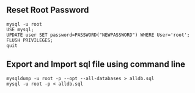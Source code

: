 ## Reset Root Password
```
mysql -u root
USE mysql;
UPDATE user SET password=PASSWORD("NEWPASSWORD") WHERE User='root';
FLUSH PRIVILEGES;
quit
```

## Export and Import sql file using command line

```
mysqldump -u root -p --opt --all-databases > alldb.sql
mysql -u root -p < alldb.sql
```
